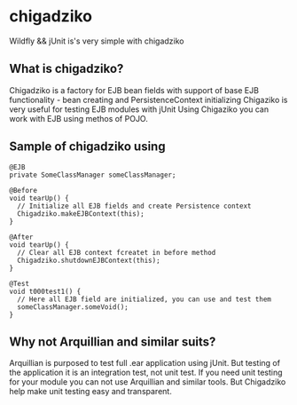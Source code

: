 # chigadziko

Wildfly && jUnit is's very simple with chigadziko

## What is chigadziko?

Chigadziko is a factory for EJB bean fields with support of base EJB functionality - bean creating and PersistenceContext initializing
Chigaziko is very useful for testing EJB modules with jUnit
Using Chigaziko you can work with EJB using methos of POJO.

## Sample of chigadziko using


    @EJB
    private SomeClassManager someClassManager;

    @Before
    void tearUp() {
      // Initialize all EJB fields and create Persistence context
      Chigadziko.makeEJBContext(this);
    }

    @After
    void tearUp() {
      // Clear all EJB context fcreatet in before method
      Chigadziko.shutdownEJBContext(this);
    }

    @Test
    void t000test1() {
      // Here all EJB field are initialized, you can use and test them
      someClassManager.someVoid();
    }

## Why not Arquillian and similar suits?

Arquillian is purposed to test full .ear application using jUnit. But testing of the application it is an integration test, not unit test. If you need unit testing for your module you can not use Arquillian and similar tools.
But Chigadziko help make unit testing easy and transparent.


